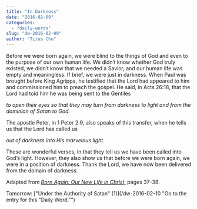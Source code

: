 ```yaml
---
title: "In Darkness"
date: "2016-02-09"
categories: 
  - "daily-words"
slug: "dw-2016-02-09"
author: "Titus Chu"
---
```


Before we were born again, we were blind to the things of God and even to the purpose of our own human life. We didn’t know whether God truly existed, we didn’t know that we needed a Savior, and our human life was empty and meaningless. If brief, we were just in darkness. When Paul was brought before King Agrippa, he testified that the Lord had appeared to him and commissioned him to preach the gospel. He said, in Acts 26:18, that the Lord had told him he was being sent to the Gentiles

_to open their eyes so that they may turn from darkness to light and from the dominion of Satan to God._

The apostle Peter, in 1 Peter 2:9, also speaks of this transfer, when he tells us that the Lord has called us

_out of darkness into His marvelous light._

These are wonderful verses, in that they tell us we have been called into God’s light. However, they also show us that before we were born again, we were in a position of darkness. Thank the Lord, we have now been delivered from the domain of darkness.

Adapted from _[Born Again: Our New Life in Christ,](/book-born-again/ "Go to the listing for this book.")_ pages 37-38.

Tomorrow: ["Under the Authority of Satan" (1)](/dw-2016-02-10 "Go to the entry for this "Daily Word."")
